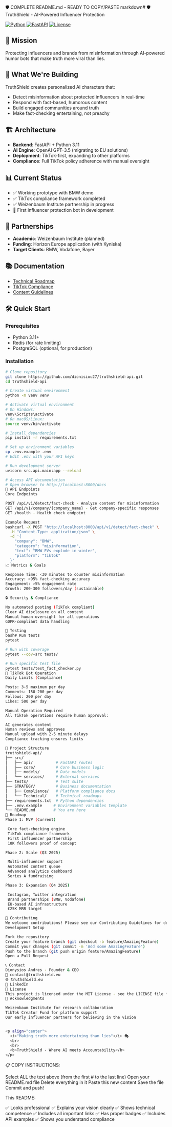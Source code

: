 🛡️ COMPLETE README.md - READY TO COPY/PASTE
markdown# 🛡️ TruthShield - AI-Powered Influencer Protection

[![Python](https://img.shields.io/badge/python-3.11+-blue.svg)](https://www.python.org)
[![FastAPI](https://img.shields.io/badge/FastAPI-0.115.0-green.svg)](https://fastapi.tiangolo.com)
[![License](https://img.shields.io/badge/license-MIT-blue.svg)](LICENSE)

## 🎯 Mission
Protecting influencers and brands from misinformation through AI-powered humor bots that make truth more viral than lies.

## 🚀 What We're Building
TruthShield creates personalized AI characters that:
- Detect misinformation about protected influencers in real-time
- Respond with fact-based, humorous content
- Build engaged communities around truth
- Make fact-checking entertaining, not preachy

## 🏗️ Architecture
- **Backend**: FastAPI + Python 3.11
- **AI Engine**: OpenAI GPT-3.5 (migrating to EU solutions)
- **Deployment**: TikTok-first, expanding to other platforms
- **Compliance**: Full TikTok policy adherence with manual oversight

## 📊 Current Status
- ✅ Working prototype with BMW demo
- ✅ TikTok compliance framework completed
- ✅ Weizenbaum Institute partnership in progress
- 🔄 First influencer protection bot in development

## 🤝 Partnerships
- **Academic**: Weizenbaum Institute (planned)
- **Funding**: Horizon Europe application (with Kyniska)
- **Target Clients**: BMW, Vodafone, Bayer

## 📚 Documentation
- [Technical Roadmap](STRATEGY/Technical_Docs/03_Tech_Roadmap.md)
- [TikTok Compliance](STRATEGY/Compliance/TikTok_Policy_Analysis.md)
- [Content Guidelines](STRATEGY/Compliance/Content_Guidelines.md)

## 🛠️ Quick Start

### Prerequisites
- Python 3.11+
- Redis (for rate limiting)
- PostgreSQL (optional, for production)

### Installation

```bash
# Clone repository
git clone https://github.com/dionisiou27/truthshield-api.git
cd truthshield-api

# Create virtual environment
python -m venv venv

# Activate virtual environment
# On Windows:
venv\Scripts\activate
# On macOS/Linux:
source venv/bin/activate

# Install dependencies
pip install -r requirements.txt

# Set up environment variables
cp .env.example .env
# Edit .env with your API keys

# Run development server
uvicorn src.api.main:app --reload

# Access API documentation
# Open browser to http://localhost:8000/docs
🔧 API Endpoints
Core Endpoints

POST /api/v1/detect/fact-check - Analyze content for misinformation
GET /api/v1/company/{company_name} - Get company-specific responses
GET /health - Health check endpoint

Example Request
bashcurl -X POST "http://localhost:8000/api/v1/detect/fact-check" \
  -H "Content-Type: application/json" \
  -d '{
    "company": "BMW",
    "category": "misinformation",
    "text": "BMW EVs explode in winter",
    "platform": "tiktok"
  }'
📈 Metrics & Goals

Response Time: <30 minutes to counter misinformation
Accuracy: >95% fact-checking accuracy
Engagement: >5% engagement rate
Growth: 200-300 followers/day (sustainable)

🔒 Security & Compliance

No automated posting (TikTok compliant)
Clear AI disclosure on all content
Manual human oversight for all operations
GDPR-compliant data handling

🧪 Testing
bash# Run tests
pytest

# Run with coverage
pytest --cov=src tests/

# Run specific test file
pytest tests/test_fact_checker.py
🤖 TikTok Bot Operation
Daily Limits (Compliance)

Posts: 3-5 maximum per day
Comments: 150-200 per day
Follows: 200 per day
Likes: 500 per day

Manual Operation Required
All TikTok operations require human approval:

AI generates content
Human reviews and approves
Manual upload with 2-5 minute delays
Compliance tracking ensures limits

📁 Project Structure
truthshield-api/
├── src/
│   ├── api/          # FastAPI routes
│   ├── core/         # Core business logic
│   ├── models/       # Data models
│   └── services/     # External services
├── tests/            # Test suite
├── STRATEGY/         # Business documentation
│   ├── Compliance/   # Platform compliance docs
│   └── Technical/    # Technical roadmaps
├── requirements.txt  # Python dependencies
├── .env.example     # Environment variables template
└── README.md        # You are here
🚀 Roadmap
Phase 1: MVP (Current)

 Core fact-checking engine
 TikTok compliance framework
 First influencer partnership
 10K followers proof of concept

Phase 2: Scale (Q3 2025)

 Multi-influencer support
 Automated content queue
 Advanced analytics dashboard
 Series A fundraising

Phase 3: Expansion (Q4 2025)

 Instagram, Twitter integration
 Brand partnerships (BMW, Vodafone)
 EU-based AI infrastructure
 €25K MRR target

🤝 Contributing
We welcome contributions! Please see our Contributing Guidelines for details.
Development Setup

Fork the repository
Create your feature branch (git checkout -b feature/AmazingFeature)
Commit your changes (git commit -m 'Add some AmazingFeature')
Push to the branch (git push origin feature/AmazingFeature)
Open a Pull Request

📞 Contact
Dionysios Andres - Founder & CEO
📧 contact@truthshield.eu
🌐 truthshield.eu
💼 LinkedIn
📄 License
This project is licensed under the MIT License - see the LICENSE file for details.
🙏 Acknowledgments

Weizenbaum Institute for research collaboration
TikTok Creator Fund for platform support
Our early influencer partners for believing in the vision


<p align="center">
  <i>"Making truth more entertaining than lies"</i> 🎭
  <br>
  <br>
  <b>TruthShield - Where AI meets Accountability</b>
</p>
```
📋 COPY INSTRUCTIONS:

Select ALL the text above (from the first # to the last line)
Open your README.md file
Delete everything in it
Paste this new content
Save the file
Commit and push!

This README:

✅ Looks professional
✅ Explains your vision clearly
✅ Shows technical competence
✅ Includes all important links
✅ Has proper badges
✅ Includes API examples
✅ Shows you understand compliance